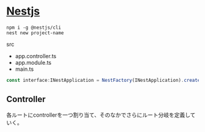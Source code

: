 # [Nestjs](https://docs.nestjs.com/)
```
npm i -g @nestjs/cli
nest new project-name
```

src
- app.controller.ts
- app.module.ts
- main.ts

``` typescript
const interface:INestApplication = NestFactory(INestApplication).create()
```

## Controller
各ルートにcontrollerを一つ割り当て、そのなかでさらにルート分岐を定義していく。
